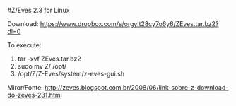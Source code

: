 #Z/Eves 2.3 for Linux

Download: https://www.dropbox.com/s/orgylt28cy7o6y6/ZEves.tar.bz2?dl=0

To execute:  
1. tar -xvf ZEves.tar.bz2  
2. sudo mv Z/ /opt/  
3. /opt/Z/Z-Eves/system/z-eves-gui.sh  

Miror/Fonte: http://zeves.blogspot.com.br/2008/06/link-sobre-z-download-do-zeves-231.html
